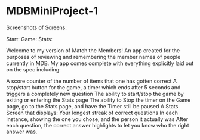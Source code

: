 # MDBMiniProject-1

Screenshots of Screens:

Start:
Game:
Stats:

Welcome to my version of Match the Members! An app created for the purposes of reviewing and remembering the member names of people currently in MDB. My app comes complete with everything explicitly laid out on the spec including:

A score counter of the number of items that one has gotten correct
A stop/start button for the game, a timer which ends after 5 seconds and triggers a completely new question
The ability to start/stop the game by exiting or entering the Stats page
The ability to Stop the timer on the Game page, go to the Stats page, and have the Timer still be paused
A Stats Screen that displays:
Your longest streak of correct questions
In each instance, showing the one you chose, and the person it actually was
After each question, the correct answer highlights to let you know who the right answer was.

